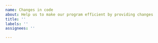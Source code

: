 ```yaml
---
name: Changes in code
about: Help us to make our program efficient by providing changes
title: ''
labels: ''
assignees: ''

---
```



